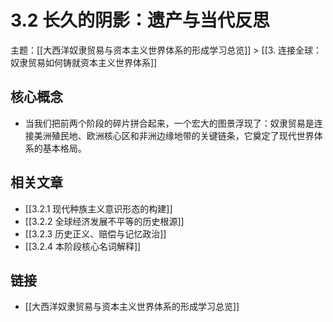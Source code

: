# 3.2 长久的阴影：遗产与当代反思

主题：[[大西洋奴隶贸易与资本主义世界体系的形成学习总览]] > [[3. 连接全球：奴隶贸易如何铸就资本主义世界体系]]

## 核心概念

- 当我们把前两个阶段的碎片拼合起来，一个宏大的图景浮现了：奴隶贸易是连接美洲殖民地、欧洲核心区和非洲边缘地带的关键链条，它奠定了现代世界体系的基本格局。

## 相关文章

- [[3.2.1 现代种族主义意识形态的构建]]
- [[3.2.2 全球经济发展不平等的历史根源]]
- [[3.2.3 历史正义、赔偿与记忆政治]]
- [[3.2.4 本阶段核心名词解释]]

## 链接

- [[大西洋奴隶贸易与资本主义世界体系的形成学习总览]]

